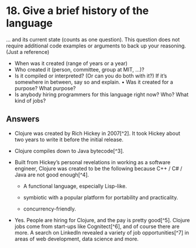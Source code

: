 # 18. Give a brief history of the language 

... and its current state (counts as one question). This question does not require additional code examples or arguments to back up your reasoning. (Just a reference)

- When was it created (range of years or a year)
- Who created it (person, committee, group at MIT, ...)?
- Is it compiled or interpreted? (Or can you do both with it?) If it’s somewhere in between, say so and explain. • Was it created for a purpose? What purpose?
- Is anybody hiring programmers for this language right now? Who? What kind of jobs?

## Answers

-   Clojure was created by Rich Hickey in 2007[^2]. It took Hickey about
    two years to write it before the initial release.

-   Clojure compiles down to Java bytecode[^3].

-   Built from Hickey’s personal revelations in working as a software
    engineer, Clojure was created to be the following because C++ / C\#
    / Java are not good enough[^4].

    -   A functional language, especially Lisp-like.

    -   symbiotic with a popular platform for portability
        and practicality.

    -   concurrency-friendly.

-   Yes. People are hiring for Clojure, and the pay is pretty good[^5].
    Clojure jobs come from start-ups like Cognitect[^6], and of course
    there are more. A search on LinkedIn revealed a variety of job
    opportunities[^7] in areas of web development, data science
    and more.

